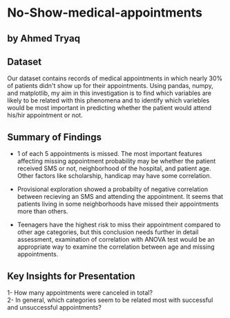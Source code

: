 # No-Show-medical-appointments
## by Ahmed Tryaq


## Dataset

Our dataset contains records of medical appointments in which nearly 30% of patients didn't show up for their appointments. Using pandas, numpy, and matplotlib, my aim in this investigation is to find which variables are likely to be related with this phenomena and to identify which variebles would be most important in predicting whether the patient would attend his/hir appointment or not.

## Summary of Findings

- 1 of each 5 appointments is missed. The most important features affecting missing appointment probability may be whether the patient received SMS or not, neighborhood of the hospital, and patient age. Other factors like scholarship, handicap may have some correlation.


- Provisional exploration showed a probabilty of negative correlation between recieving an SMS and attending the appointment.
It seems that patients living in some neighborhoods have missed their appointments more than others.


- Teenagers have the highest risk to miss their appointment compared to other age categories, but this conclusion needs further in detail assessment, examination of correlation with ANOVA test would be an appropriate way to examine the correlation between age and missing appointments.

## Key Insights for Presentation

1- How many appointments were canceled in total? <br>
2- In general, which categories seem to be related most with successful and unsuccessful appointments?
